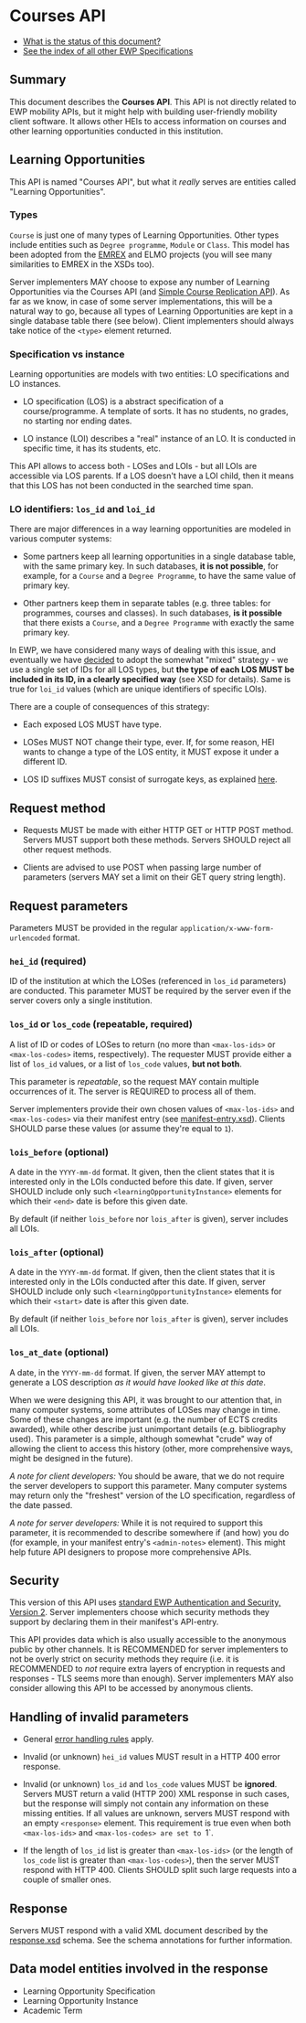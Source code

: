 Courses API
===========

* [What is the status of this document?][statuses]
* [See the index of all other EWP Specifications][develhub]


Summary
-------

This document describes the **Courses API**. This API is not directly related
to EWP mobility APIs, but it might help with building user-friendly mobility
client software. It allows other HEIs to access information on courses and
other learning opportunities conducted in this institution.


Learning Opportunities
----------------------

This API is named "Courses API", but what it *really* serves are entities
called "Learning Opportunities".

### Types

`Course` is just one of many types of Learning Opportunities. Other types
include entities such as `Degree programme`, `Module` or `Class`. This model
has been adopted from the [EMREX][emrex] and ELMO projects (you will see many
similarities to EMREX in the XSDs too).

Server implementers MAY choose to expose any number of Learning Opportunities
via the Courses API (and [Simple Course Replication API][replication-api]). As
far as we know, in case of some server implementations, this will be a natural
way to go, because all types of Learning Opportunities are kept in a single
database table there (see below). Client implementers should always take notice
of the `<type>` element returned.


### Specification vs instance

Learning opportunities are models with two entities: LO specifications and LO
instances.

 * LO specification (LOS) is a abstract specification of a course/programme. A
   template of sorts. It has no students, no grades, no starting nor ending
   dates.

 * LO instance (LOI) describes a "real" instance of an LO. It is conducted in
   specific time, it has its students, etc.

This API allows to access both - LOSes and LOIs - but all LOIs are accessible
via LOS parents. If a LOS doesn't have a LOI child, then it means that this LOS
has not been conducted in the searched time span.


<a name='unique-identifiers'></a>

### LO identifiers: `los_id` and `loi_id`

There are major differences in a way learning opportunities are modeled in
various computer systems:

 * Some partners keep all learning opportunities in a single database table,
   with the same primary key. In such databases, **it is not possible**, for
   example, for a `Course` and a `Degree Programme`, to have the same value of
   primary key.

 * Other partners keep them in separate tables (e.g. three tables: for
   programmes, courses and classes). In such databases, **is it possible** that
   there exists a `Course`, and a `Degree Programme` with exactly the same
   primary key.

In EWP, we have considered many ways of dealing with this issue, and eventually
we have
[decided](https://github.com/erasmus-without-paper/ewp-specs-api-omobilities/issues/9) to
adopt the somewhat "mixed" strategy - we use a single set of IDs for all LOS
types, but **the type of each LOS MUST be included in its ID, in a clearly
specified way** (see XSD for details). Same is true for `loi_id` values (which
are unique identifiers of specific LOIs).

There are a couple of consequences of this strategy:

 * Each exposed LOS MUST have type.

 * LOSes MUST NOT change their type, ever. If, for some reason, HEI wants to
   change a type of the LOS entity, it MUST expose it under a different ID.

 * LOS ID suffixes MUST consist of surrogate keys, as explained
   [here][ids-intro].


Request method
--------------

 * Requests MUST be made with either HTTP GET or HTTP POST method. Servers MUST
   support both these methods. Servers SHOULD reject all other request methods.

 * Clients are advised to use POST when passing large number of parameters
   (servers MAY set a limit on their GET query string length).


Request parameters
------------------

Parameters MUST be provided in the regular `application/x-www-form-urlencoded`
format.


### `hei_id` (required)

ID of the institution at which the LOSes (referenced in `los_id` parameters)
are conducted. This parameter MUST be required by the server even if the server
covers only a single institution.


### `los_id` or `los_code` (repeatable, required)

A list of ID or codes of LOSes to return (no more than `<max-los-ids>` or
`<max-los-codes>` items, respectively). The requester MUST provide either a
list of `los_id` values, or a list of `los_code` values, **but not both**.

This parameter is *repeatable*, so the request MAY contain multiple occurrences
of it. The server is REQUIRED to process all of them.

Server implementers provide their own chosen values of `<max-los-ids>` and
`<max-los-codes>` via their manifest entry (see
[manifest-entry.xsd](manifest-entry.xsd)). Clients SHOULD parse these values
(or assume they're equal to `1`).


### `lois_before` (optional)

A date in the `YYYY-mm-dd` format. It given, then the client states that it is
interested only in the LOIs conducted before this date. If given, server SHOULD
include only such `<learningOpportunityInstance>` elements for which their
`<end>` date is before this given date.

By default (if neither `lois_before` nor `lois_after` is given), server
includes all LOIs.


### `lois_after` (optional)

A date in the `YYYY-mm-dd` format. If given, then the client states that it is
interested only in the LOIs conducted after this date. If given, server SHOULD
include only such `<learningOpportunityInstance>` elements for which their
`<start>` date is after this given date.

By default (if neither `lois_before` nor `lois_after` is given), server
includes all LOIs.


### `los_at_date` (optional)

A date, in the `YYYY-mm-dd` format. If given, the server MAY attempt to
generate a LOS description *as it would have looked like at this date*.

When we were designing this API, it was brought to our attention that, in many
computer systems, some attributes of LOSes may change in time. Some of these
changes are important (e.g. the number of ECTS credits awarded), while other
describe just unimportant details (e.g. bibliography used). This parameter is
a simple, although somewhat "crude" way of allowing the client to access this
history (other, more comprehensive ways, might be designed in the future).

*A note for client developers:* You should be aware, that we do not require the
server developers to support this parameter. Many computer systems may return
only the "freshest" version of the LO specification, regardless of the date
passed.

*A note for server developers:* While it is not required to support this
parameter, it is recommended to describe somewhere if (and how) you do (for
example, in your manifest entry's `<admin-notes>` element). This might help
future API designers to propose more comprehensive APIs.


Security
--------

This version of this API uses [standard EWP Authentication and Security,
Version 2][sec-v2]. Server implementers choose which security methods they
support by declaring them in their manifest's API-entry.

This API provides data which is also usually accessible to the anonymous public
by other channels. It is RECOMMENDED for server implementers to not be overly
strict on security methods they require (i.e. it is RECOMMENDED to *not*
require extra layers of encryption in requests and responses - TLS seems more
than enough). Server implementers MAY also consider allowing this API to be
accessed by anonymous clients.


Handling of invalid parameters
------------------------------

 * General [error handling rules][error-handling] apply.

 * Invalid (or unknown) `hei_id` values MUST result in a HTTP 400 error
   response.

 * Invalid (or unknown) `los_id` and `los_code` values MUST be **ignored**.
   Servers MUST return a valid (HTTP 200) XML response in such cases, but the
   response will simply not contain any information on these missing entities.
   If all values are unknown, servers MUST respond with an empty `<response>`
   element. This requirement is true even when both `<max-los-ids>` and
   `<max-los-codes> are set to `1`.

 * If the length of `los_id` list is greater than `<max-los-ids>` (or the
   length of `los_code` list is greater than `<max-los-codes>`), then the
   server MUST respond with HTTP 400. Clients SHOULD split such large requests
   into a couple of smaller ones.


Response
--------

Servers MUST respond with a valid XML document described by the
[response.xsd](response.xsd) schema. See the schema annotations for further
information.


Data model entities involved in the response
--------------------------------------------

 * Learning Opportunity Specification
 * Learning Opportunity Instance
 * Academic Term


[develhub]: http://developers.erasmuswithoutpaper.eu/
[statuses]: https://github.com/erasmus-without-paper/ewp-specs-management#statuses
[registry-spec]: https://github.com/erasmus-without-paper/ewp-specs-api-registry
[discovery-api]: https://github.com/erasmus-without-paper/ewp-specs-api-discovery
[echo]: https://github.com/erasmus-without-paper/ewp-specs-api-echo
[error-handling]: https://github.com/erasmus-without-paper/ewp-specs-architecture#error-handling
[institutions-api]: https://github.com/erasmus-without-paper/ewp-specs-api-institutions
[replication-api]: https://github.com/erasmus-without-paper/ewp-specs-api-course-replication
[emrex]: http://emrex.eu/
[ids-intro]: https://github.com/erasmus-without-paper/ewp-specs-architecture#ids
[sec-v2]: https://github.com/erasmus-without-paper/ewp-specs-sec-intro/tree/stable-v2

